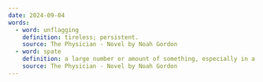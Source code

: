 ```yaml
---
date: 2024-09-04
words:
  - word: unflagging
    definition: tireless; persistent.
    source: The Physician - Novel by Noah Gordon
  - word: spate
    definition: a large number or amount of something, especially in a brief time.
    source: The Physician - Novel by Noah Gordon
---
```

